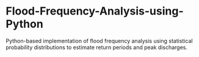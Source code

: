 # Flood-Frequency-Analysis-using-Python
Python-based implementation of flood frequency analysis using statistical probability distributions to estimate return periods and peak discharges.
